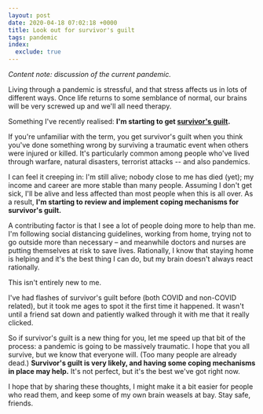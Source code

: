 ```yaml
---
layout: post
date: 2020-04-18 07:02:18 +0000
title: Look out for survivor's guilt
tags: pandemic
index:
  exclude: true
---
```


*Content note: discussion of the current pandemic.*

Living through a pandemic is stressful, and that stress affects us in lots of different ways.
Once life returns to some semblance of normal, our brains will be very screwed up and we'll all need therapy.

Something I've recently realised: **I'm starting to get [survivor's guilt](https://en.wikipedia.org/wiki/Survivor_guilt).**

If you're unfamiliar with the term, you get survivor's guilt when you think you've done something wrong by surviving a traumatic event when others were injured or killed.
It's particularly common among people who've lived through warfare, natural disasters, terrorist attacks -- and also pandemics.

I can feel it creeping in: I'm still alive; nobody close to me has died (yet); my income and career are more stable than many people.
Assuming I don't get sick, I'll be alive and less affected than most people when this is all over.
As a result, **I'm starting to review and implement coping mechanisms for survivor's guilt.**

A contributing factor is that I see a lot of people doing more to help than me.
I'm following social distancing guidelines, working from home, trying not to go outside more than necessary – and meanwhile doctors and nurses are putting themselves at risk to save lives.
Rationally, I know that staying home is helping and it's the best thing I can do, but my brain doesn't always react rationally.

This isn't entirely new to me.

I've had flashes of survivor's guilt before (both COVID and non-COVID related), but it took me ages to spot it the first time it happened.
It wasn't until a friend sat down and patiently walked through it with me that it really clicked.

So if survivor's guilt is a new thing for you, let me speed up that bit of the process: a pandemic is going to be massively traumatic.
I hope that you all survive, but we know that everyone will.
(Too many people are already dead.)
**Survivor's guilt is very likely, and having some coping mechanisms in place may help.**
It's not perfect, but it's the best we've got right now.

I hope that by sharing these thoughts, I might make it a bit easier for people who read them, and keep some of my own brain weasels at bay.
Stay safe, friends.
